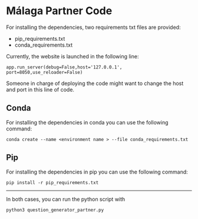 
# Málaga Partner Code

For installing the dependencies, two requirements txt files are provided: 

* pip_requirements.txt
* conda_requirements.txt 

Currently, the website is launched in the following line:

	app.run_server(debug=False,host='127.0.0.1', port=8050,use_reloader=False)

Someone in charge of deploying the code might want to change the host and port in this line of code.

## Conda 
For installing the dependencies in conda you can use the following command:

    conda create --name <environment name > --file conda_requirements.txt

    

## Pip 
For installing the dependencies in pip you can use the following command:

    pip install -r pip_requirements.txt 
***
In both cases, you can run the python script with 

	python3 question_generator_partner.py
